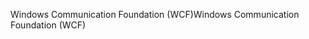 <span data-ttu-id="80bac-101">Windows Communication Foundation (WCF)</span><span class="sxs-lookup"><span data-stu-id="80bac-101">Windows Communication Foundation (WCF)</span></span>